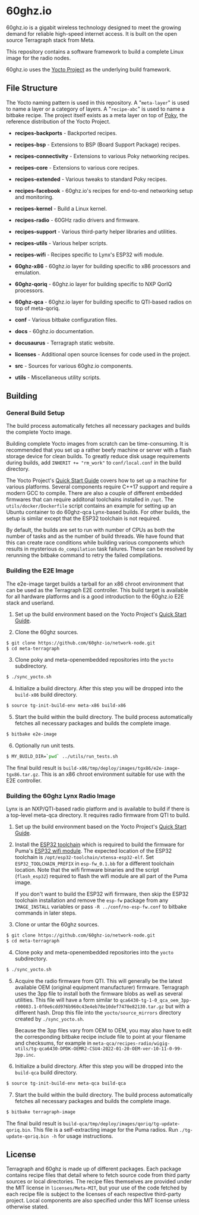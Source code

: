 # 60ghz.io



60ghz.io is a gigabit wireless technology designed to meet the growing demand
for reliable high-speed internet access. It is built on the open source Terragraph stack
from Meta.

This repository contains a software framework to build a complete Linux image
for the radio nodes.

60ghz.io uses the [Yocto Project] as the underlying build framework.

## File Structure
The Yocto naming pattern is used in this repository. A "`meta-layer`" is used to
name a layer or a category of layers. A "`recipe-abc`" is used to name a bitbake
recipe. The project itself exists as a meta layer on top of [Poky], the
reference distribution of the Yocto Project.

* **recipes-backports** - Backported recipes.
* **recipes-bsp** - Extensions to BSP (Board Support Package) recipes.
* **recipes-connectivity** - Extensions to various Poky networking recipes.
* **recipes-core** - Extensions to various core recipes.
* **recipes-extended** - Various tweaks to standard Poky recipes.
* **recipes-facebook** - 60ghz.io's recipes for end-to-end networking setup and monitoring.
* **recipes-kernel** - Build a Linux kernel.
* **recipes-radio** - 60GHz radio drivers and firmware.
* **recipes-support** - Various third-party helper libraries and utilities.
* **recipes-utils** - Various helper scripts.
* **recipes-wifi** - Recipes specific to Lynx's ESP32 wifi module.

* **60ghz-x86** - 60ghz.io layer for building specific to x86 processors and emulation.
* **60ghz-qoriq** - 60ghz.io layer for building specific to NXP QorIQ processors.
* **60ghz-qca** - 60ghz.io layer for building specific to QTI-based radios on top of meta-qoriq.

* **conf** - Various bitbake configuration files.
* **docs** - 60ghz.io documentation.
* **docusaurus** - Terragraph static website.
* **licenses** - Additional open source licenses for code used in the project.
* **src** - Sources for various 60ghz.io components.
* **utils** - Miscellaneous utility scripts.

## Building
### General Build Setup
The build process automatically fetches all necessary packages and builds the
complete Yocto image.

Building complete Yocto images from scratch can be time-consuming. It is
recommended that you set up a rather beefy machine or server with a flash
storage device for clean builds. To greatly reduce disk usage requirements
during builds, add `INHERIT += "rm_work"` to `conf/local.conf` in the build
directory.

The Yocto Project's [Quick Start Guide] covers how to set up a machine for
various platforms. Several components require C++17 support and require a
modern GCC to compile. There are also a couple of different embedded firmwares
that can require additonal toolchains installed in `/opt`. The
`utils/docker/Dockerfile` script contains an example for setting up an Ubuntu
container to do 60ghz-qca Lynx-based builds. For other builds, the setup is
similar except that the ESP32 toolchain is not required.

By default, the builds are set to run with number of CPUs as both the number of
tasks and as the number of build threads. We have found that this can create
race conditions while building various components which results in mysterious
`do_compilation` task failures. These can be resolved by rerunning the bitbake
command to retry the failed compilations.

### Building the E2E Image
The e2e-image target builds a tarball for an x86 chroot environment that can be
used as the Terragraph E2E controller. This build target is available for all
hardware platforms and is a good introduction to the 60ghz.io E2E stack and
userland.

1. Set up the build environment based on the Yocto Project's
   [Quick Start Guide].

2. Clone the 60ghz sources.
 ```bash
 $ git clone https://github.com/60ghz-io/network-node.git
 $ cd meta-terragraph
 ```

3. Clone poky and meta-openembedded repositories into the `yocto` subdirectory.
 ```bash
 $ ./sync_yocto.sh
 ```

4. Initialize a build directory. After this step you will be dropped into the
   `build-x86` build directory.
 ```bash
 $ source tg-init-build-env meta-x86 build-x86
 ```

5. Start the build within the build directory. The build process automatically
   fetches all necessary packages and builds the complete image.
 ```bash
 $ bitbake e2e-image
 ```

6. Optionally run unit tests.
 ```bash
 $ MY_BUILD_DIR=`pwd` ../utils/run_tests.sh
 ```

The final build result is
`build-x86/tmp/deploy/images/tgx86/e2e-image-tgx86.tar.gz`. This is an x86
chroot environment suitable for use with the E2E controller.

### Building the 60ghz Lynx Radio Image
Lynx is an NXP/QTI-based radio platform and is available to build if there is a
top-level meta-qca directory. It requires radio firmware from QTI to build.

1. Set up the build environment based on the Yocto Project's
   [Quick Start Guide].

2. Install the [ESP32 toolchain] which is required to build the firmware for
   Puma's [ESP32 wifi module]. The expected location of the ESP32 toolchain is
   `/opt/esp32-toolchain/xtensa-esp32-elf`. Set `ESP32_TOOLCHAIN_PREFIX` in
   `esp-fw_0.1.bb` for a different toolchain location. Note that the wifi
   firmware binaries and the script (`flash_esp32`) required to flash the wifi
   module are all part of the Puma image.

    If you don't want to build the ESP32 wifi firmware, then skip the ESP32
    toolchain installation and remove the `esp-fw` package from any
    `IMAGE_INSTALL` variables or pass `-R ../conf/no-esp-fw.conf` to bitbake
    commands in later steps.

3. Clone or untar the 60ghz sources.
 ```bash
 $ git clone https://github.com/60ghz-io/network-node.git
 $ cd meta-terragraph
 ```

4. Clone poky and meta-openembedded repositories into the `yocto` subdirectory.
 ```bash
 $ ./sync_yocto.sh
 ```

5. Acquire the radio firmware from QTI. This will generally be the latest
   available OEM (original equipment manufacturer) firmware. Terragraph uses the
   3pp file to install both the firmware blobs as well as several utilities.
   This file will have a form similar to
   `qca6430-tg-1-0_qca_oem_3pp-r00083.1-0f0e6cdd976b960c43e4eb78e10def7470e82130.tar.gz`
   but with a different hash. Drop this file into the `yocto/source_mirrors`
   directory created by `./sync_yocto.sh`.

   Because the 3pp files vary from OEM to OEM, you may also have to edit the
   corresponding bitbake recipe include file to point at your filename and
   checksums, for example in
   `meta-qca/recipes-radio/wigig-utils/tg-qca6430-DPDK-OEMR2-CSU4-2022-01-20-OEM-ver-10-11-0-99-3pp.inc`.

6. Initialize a build directory. After this step you will be dropped into the
   `build-qca` build directory.
 ```bash
 $ source tg-init-build-env meta-qca build-qca
 ```

7. Start the build within the build directory. The build process automatically
   fetches all necessary packages and builds the complete image.
 ```bash
 $ bitbake terragraph-image
 ```

The final build result is
`build-qca/tmp/deploy/images/qoriq/tg-update-qoriq.bin`. This file is a
self-extracting image for the Puma radios. Run `./tg-update-qoriq.bin -h` for
usage instructions.


## License
Terragraph and 60ghz is made up of different packages. Each package contains recipe files
that detail where to fetch source code from third party sources or local
directories. The recipe files themselves are provided under the MIT license in
`licenses/Meta-MIT`, but your use of the code fetched by each recipe file is
subject to the licenses of each respective third-party project. Local components
are also specified under this MIT license unless otherwise stated.


[Yocto Project]: https://www.yoctoproject.org
[Poky]: https://www.yoctoproject.org/software-item/poky/
[Quick Start Guide]: https://docs.yoctoproject.org/3.1/brief-yoctoprojectqs/brief-yoctoprojectqs.html
[ESP32 toolchain]: https://docs.espressif.com/projects/esp-idf/en/stable/get-started/linux-setup.html
[ESP32 wifi module]: https://www.espressif.com/en/products/hardware/esp32/overview
